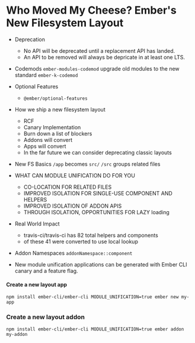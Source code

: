 # Who Moved My Cheese? Ember's New Filesystem Layout

- Deprecation
  - No API will be deprecated until a replacement API has landed.
  - An API to be removed will always be depricate in at least one LTS.
  
- Codemods
`ember-modules-codemod` upgrade old modules to the new standard
`ember-k-codemod`

- Optional Features
  - `@ember/optional-features`
  
- How we ship a new filesystem layout
  - RCF
  - Canary Implementation
  - Burn down a list of blockers
  - Addons will convert
  - Apps will convert
  - In the far future we can consider deprecating classic layouts
  
- New FS Basics
`/app` becomes `src/`
`/src` groups related files
  
- WHAT CAN MODULE UNIFICATION DO FOR YOU
  - CO-LOCATION FOR RELATED FILES
  - IMPROVED ISOLATION FOR SINGLE-USE COMPONENT AND HELPERS
  - IMPROVED ISOLATION OF ADDON APIS
  - THROUGH ISOLATION, OPPORTUNITIES FOR LAZY loading
  
- Real World Impact
  - travis-ci/travis-ci has 82 total helpers and components
  - of these 41 were converted to use local lookup
  
- Addon Namespaces
`addonNamespace::component`

- New module unification applications can be generated with Ember CLI canary and a feature flag.

#### Create a new layout app
`npm install ember-cli/ember-cli MODULE_UNIFICATION=true ember new my-app`

### Create a new layout addon
`npm install ember-cli/ember-cli MODULE_UNIFICATION=true ember addon my-addon`
